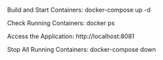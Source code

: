 Build and Start Containers:
docker-compose up -d

Check Running Containers:
docker ps

Access the Application:
http://localhost:8081

Stop All Running Containers:
docker-compose down
